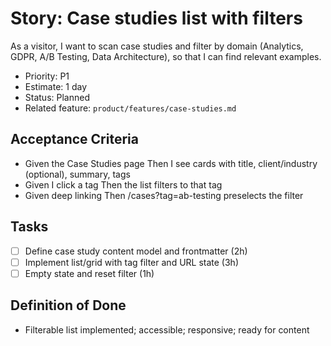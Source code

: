 # Story: Case studies list with filters

As a visitor, I want to scan case studies and filter by domain (Analytics, GDPR, A/B Testing, Data Architecture), so that I can find relevant examples.

- Priority: P1
- Estimate: 1 day
- Status: Planned
- Related feature: `product/features/case-studies.md`

## Acceptance Criteria

- Given the Case Studies page Then I see cards with title, client/industry (optional), summary, tags
- Given I click a tag Then the list filters to that tag
- Given deep linking Then /cases?tag=ab-testing preselects the filter

## Tasks

- [ ] Define case study content model and frontmatter (2h)
- [ ] Implement list/grid with tag filter and URL state (3h)
- [ ] Empty state and reset filter (1h)

## Definition of Done

- Filterable list implemented; accessible; responsive; ready for content
